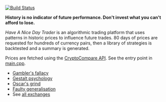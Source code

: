 [![Build Status](https://travis-ci.org/deanturpin/handt.svg?branch=master)](https://travis-ci.org/deanturpin/handt)

**History is no indicator of future performance. Don't invest what you can't
afford to lose.**

*Have A Nice Day Trader* is an algorithmic trading platform that uses patterns
in historic prices to influence future trades. 80 days of prices are requested
for hundreds of currency pairs, then a library of strategies is backtested and
a summary is generated.

Prices are fetched using the [CryptoCompare
API](https://min-api.cryptocompare.com/). See the entry point in
[main.cpp](https://github.com/deanturpin/handt/blob/master/main.cpp).

- [Gambler's fallacy](https://en.wikipedia.org/wiki/Gambler%27s_fallacy)
- [Gestalt psychology](https://en.wikipedia.org/wiki/Gestalt_psychology)
- [Oscar's grind](https://en.wikipedia.org/wiki/Oscar%27s_grind)
- [Faulty generalisation](https://en.wikipedia.org/wiki/Faulty_generalization)
- See [all exchanges](https://min-api.cryptocompare.com/data/all/exchanges)

